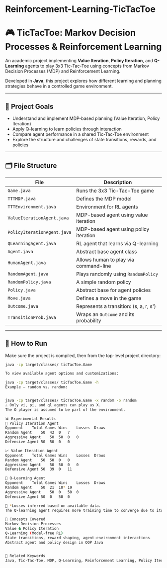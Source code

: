 # Reinforcement-Learning-TicTacToe

# 🎮 TicTacToe: Markov Decision Processes & Reinforcement Learning

An academic project implementing **Value Iteration**, **Policy Iteration**, and **Q-Learning** agents to play 3x3 Tic-Tac-Toe using concepts from Markov Decision Processes (MDP) and Reinforcement Learning.

Developed in **Java**, this project explores how different learning and planning strategies behave in a controlled game environment.

---

## 📌 Project Goals

- Understand and implement MDP-based planning (Value Iteration, Policy Iteration)
- Apply Q-learning to learn policies through interaction
- Compare agent performance in a shared Tic-Tac-Toe environment
- Explore the structure and challenges of state transitions, rewards, and policies

---

## 🗂️ File Structure

| File | Description |
|------|-------------|
| `Game.java` | Runs the 3x3 Tic-Tac-Toe game |
| `TTTMDP.java` | Defines the MDP model |
| `TTTEnvironment.java` | Environment for RL agents |
| `ValueIterationAgent.java` | MDP-based agent using value iteration |
| `PolicyIterationAgent.java` | MDP-based agent using policy iteration |
| `QLearningAgent.java` | RL agent that learns via Q-learning |
| `Agent.java` | Abstract base agent class |
| `HumanAgent.java` | Allows human to play via command-line |
| `RandomAgent.java` | Plays randomly using `RandomPolicy` |
| `RandomPolicy.java` | A simple random policy |
| `Policy.java` | Abstract base for agent policies |
| `Move.java` | Defines a move in the game |
| `Outcome.java` | Represents a transition: (s, a, r, s') |
| `TransitionProb.java` | Wraps an `Outcome` and its probability |

---

## 🧪 How to Run

Make sure the project is compiled, then from the top-level project directory:

```bash
java -cp target/classes/ ticTacToe.Game

To view available agent options and customizations:

java -cp target/classes/ ticTacToe.Game -h
Example — random vs. random:


java -cp target/classes/ ticTacToe.Game -x random -o random
⚠️ Only vi, pi, and ql agents can play as X.
The O player is assumed to be part of the environment.

📊 Experimental Results
🧮 Policy Iteration Agent
Opponent	Total Games	Wins	Losses	Draws
Random Agent	50	43	0	7
Aggressive Agent	50	50	0	0
Defensive Agent	50	50	0	0

📈 Value Iteration Agent
Opponent	Total Games	Wins	Losses	Draws
Random Agent	50	50	0	0
Aggressive Agent	50	50	0	0
Defensive Agent	50	39	0	11

🤖 Q-Learning Agent
Opponent	Total Games	Wins	Losses	Draws
Random Agent	50	21	10*	19
Aggressive Agent	50	0	50	0
Defensive Agent	50	0	50	0

📝 *Losses inferred based on available data.
The Q-learning agent requires more training time to converge due to its model-free nature.

🧠 Concepts Covered
Markov Decision Processes
Value & Policy Iteration
Q-Learning (Model-free RL)
State transitions, reward shaping, agent-environment interactions
Abstract agent and policy design in OOP Java


📎 Related Keywords
Java, Tic-Tac-Toe, MDP, Q-Learning, Reinforcement Learning, Policy Iteration, Value Iteration, AI Agents, Game AI

